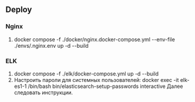 ## Deploy

### Nginx

1. docker compose -f ./docker/nginx.docker-compose.yml --env-file ./envs/.nginx.env up -d --build

### ELK

1. docker compose -f ./elk/docker-compose.yml up -d --build
2. Настроить пароли для системных пользователей:
    docker exec -it elk-es1-1 /bin/bash bin/elasticsearch-setup-passwords interactive
Далее следовать инструкции.